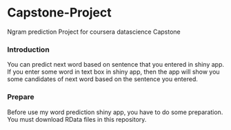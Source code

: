 # Capstone-Project
Ngram prediction Project for coursera datascience Capstone

### Introduction
You can predict next word based on sentence that you entered in shiny app.
If you enter some word in text box in shiny app, then the app will show you some candidates of next word based on the sentence you entered.

### Prepare
Before use my word prediction shiny app, you have to do some preparation.
You must download RData files in this repository.

